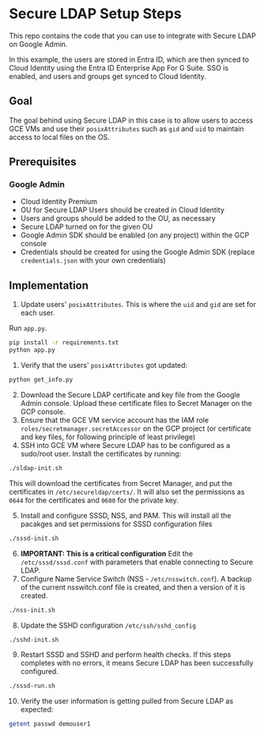# Secure LDAP Setup Steps

This repo contains the code that you can use to integrate with Secure LDAP on Google Admin. 

In this example, the users are stored in Entra ID, which are then synced to Cloud Identity using the Entra ID Enterprise App For G Suite. 
SSO is enabled, and users and groups get synced to Cloud Identity.

## Goal

The goal behind using Secure LDAP in this case is to allow users to access GCE VMs and use their `posixAttributes` such as `gid` and `uid` to maintain access to local files on the OS. 

## Prerequisites 
### Google Admin
- Cloud Identity Premium
- OU for Secure LDAP Users should be created in Cloud Identity
- Users and groups should be added to the OU, as necessary
- Secure LDAP turned on for the given OU
- Google Admin SDK should be enabled (on any project) within the GCP console
- Credentials should be created for using the Google Admin SDK (replace `credentials.json` with your own credentials)

## Implementation 

1. Update users' `posixAttributes`. This is where the `uid` and `gid`  are set for each user. 

Run `app.py`.

```bash
pip install -r requirements.txt
python app.py
```

1. Verify that the users' `posixAttributes` got updated:
```bash
python get_info.py
```
2. Download the Secure LDAP certificate and key file from the Google Admin console. Upload these certificate files to Secret Manager on the GCP console.
3. Ensure that the GCE VM service account has the IAM role `roles/secretmanager.secretAccessor` on the GCP project (or certificate and key files, for following principle of least privilege)
4. SSH into GCE VM where Secure LDAP has to be configured as a sudo/root user. Install the certificates by running:
```bash
./sldap-init.sh
```
This will download the certificates from Secret Manager, and put the certificates in `/etc/secureldap/certs/`. 
It will also set the permissions as `0644` for the certificates and `0600` for the private key.

5. Install and configure SSSD, NSS, and PAM. This will install all the pacakges and set permissions for SSSD configuration files
```bash
./sssd-init.sh
```
6. **IMPORTANT: This is a critical configuration** Edit the `/etc/sssd/sssd.conf` with parameters that enable connecting to Secure LDAP. 
7. Configure Name Service Switch (NSS - `/etc/nsswitch.conf`). A backup of the current nsswitch.conf file is created, and then a version of it is created.
```bash
./nss-init.sh
```
8. Update the SSHD configuration `/etc/ssh/sshd_config` 
```bash
./sshd-init.sh
```
9. Restart SSSD and SSHD and perform health checks. If this steps completes with no errors, it means Secure LDAP has been successfully configured. 
```bash
./sssd-run.sh
```
10. Verify the user information is getting pulled from Secure LDAP as expected:
```bash
getent passwd demouser1
```


